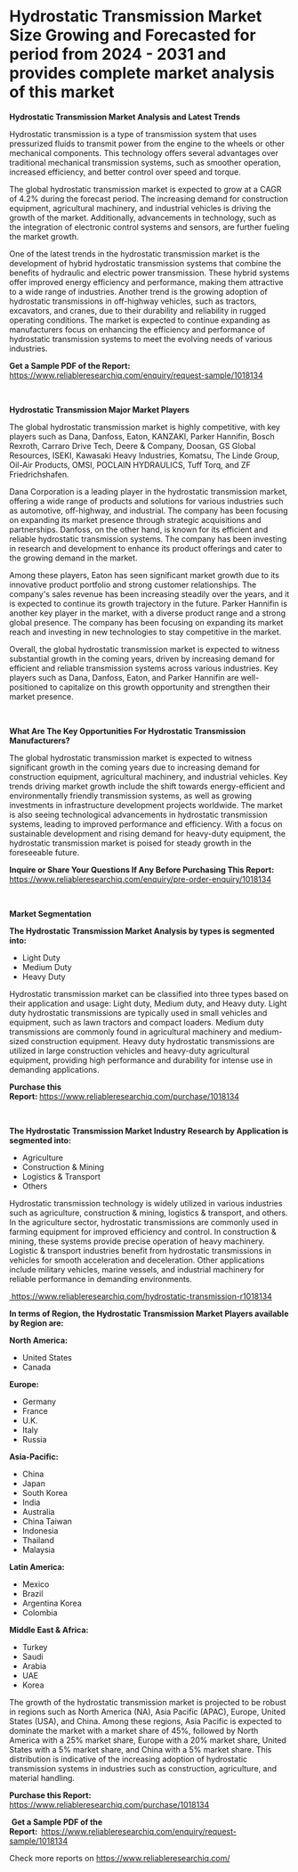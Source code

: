 <p><h1>Hydrostatic Transmission Market Size Growing and Forecasted for period from 2024 - 2031 and provides complete market analysis of this market</h1></p><p><strong>Hydrostatic Transmission Market Analysis and Latest Trends</strong></p>
<p><p>Hydrostatic transmission is a type of transmission system that uses pressurized fluids to transmit power from the engine to the wheels or other mechanical components. This technology offers several advantages over traditional mechanical transmission systems, such as smoother operation, increased efficiency, and better control over speed and torque.</p><p>The global hydrostatic transmission market is expected to grow at a CAGR of 4.2% during the forecast period. The increasing demand for construction equipment, agricultural machinery, and industrial vehicles is driving the growth of the market. Additionally, advancements in technology, such as the integration of electronic control systems and sensors, are further fueling the market growth.</p><p>One of the latest trends in the hydrostatic transmission market is the development of hybrid hydrostatic transmission systems that combine the benefits of hydraulic and electric power transmission. These hybrid systems offer improved energy efficiency and performance, making them attractive to a wide range of industries. Another trend is the growing adoption of hydrostatic transmissions in off-highway vehicles, such as tractors, excavators, and cranes, due to their durability and reliability in rugged operating conditions. The market is expected to continue expanding as manufacturers focus on enhancing the efficiency and performance of hydrostatic transmission systems to meet the evolving needs of various industries.</p></p>
<p><strong>Get a Sample PDF of the Report:&nbsp;</strong> <a href="https://www.reliableresearchiq.com/enquiry/request-sample/1018134">https://www.reliableresearchiq.com/enquiry/request-sample/1018134</a></p>
<p>&nbsp;</p>
<p><strong>Hydrostatic Transmission Major Market Players</strong></p>
<p><p>The global hydrostatic transmission market is highly competitive, with key players such as Dana, Danfoss, Eaton, KANZAKI, Parker Hannifin, Bosch Rexroth, Carraro Drive Tech, Deere & Company, Doosan, GS Global Resources, ISEKI, Kawasaki Heavy Industries, Komatsu, The Linde Group, Oil-Air Products, OMSI, POCLAIN HYDRAULICS, Tuff Torq, and ZF Friedrichshafen.</p><p>Dana Corporation is a leading player in the hydrostatic transmission market, offering a wide range of products and solutions for various industries such as automotive, off-highway, and industrial. The company has been focusing on expanding its market presence through strategic acquisitions and partnerships. Danfoss, on the other hand, is known for its efficient and reliable hydrostatic transmission systems. The company has been investing in research and development to enhance its product offerings and cater to the growing demand in the market.</p><p>Among these players, Eaton has seen significant market growth due to its innovative product portfolio and strong customer relationships. The company's sales revenue has been increasing steadily over the years, and it is expected to continue its growth trajectory in the future. Parker Hannifin is another key player in the market, with a diverse product range and a strong global presence. The company has been focusing on expanding its market reach and investing in new technologies to stay competitive in the market.</p><p>Overall, the global hydrostatic transmission market is expected to witness substantial growth in the coming years, driven by increasing demand for efficient and reliable transmission systems across various industries. Key players such as Dana, Danfoss, Eaton, and Parker Hannifin are well-positioned to capitalize on this growth opportunity and strengthen their market presence.</p></p>
<p>&nbsp;</p>
<p><strong>What Are The Key Opportunities For Hydrostatic Transmission Manufacturers?</strong></p>
<p><p>The global hydrostatic transmission market is expected to witness significant growth in the coming years due to increasing demand for construction equipment, agricultural machinery, and industrial vehicles. Key trends driving market growth include the shift towards energy-efficient and environmentally friendly transmission systems, as well as growing investments in infrastructure development projects worldwide. The market is also seeing technological advancements in hydrostatic transmission systems, leading to improved performance and efficiency. With a focus on sustainable development and rising demand for heavy-duty equipment, the hydrostatic transmission market is poised for steady growth in the foreseeable future.</p></p>
<p><strong>Inquire or Share Your Questions If Any Before Purchasing This Report:</strong> <a href="https://www.reliableresearchiq.com/enquiry/pre-order-enquiry/1018134">https://www.reliableresearchiq.com/enquiry/pre-order-enquiry/1018134</a></p>
<p>&nbsp;</p>
<p><strong>Market Segmentation</strong></p>
<p><strong>The Hydrostatic Transmission Market Analysis by types is segmented into:</strong></p>
<p><ul><li>Light Duty</li><li>Medium Duty</li><li>Heavy Duty</li></ul></p>
<p><p>Hydrostatic transmission market can be classified into three types based on their application and usage: Light duty, Medium duty, and Heavy duty. Light duty hydrostatic transmissions are typically used in small vehicles and equipment, such as lawn tractors and compact loaders. Medium duty transmissions are commonly found in agricultural machinery and medium-sized construction equipment. Heavy duty hydrostatic transmissions are utilized in large construction vehicles and heavy-duty agricultural equipment, providing high performance and durability for intense use in demanding applications.</p></p>
<p><strong>Purchase this Report:&nbsp;</strong><a href="https://www.reliableresearchiq.com/purchase/1018134">https://www.reliableresearchiq.com/purchase/1018134</a></p>
<p>&nbsp;</p>
<p><strong>The Hydrostatic Transmission Market Industry Research by Application is segmented into:</strong></p>
<p><ul><li>Agriculture</li><li>Construction & Mining</li><li>Logistics & Transport</li><li>Others</li></ul></p>
<p><p>Hydrostatic transmission technology is widely utilized in various industries such as agriculture, construction & mining, logistics & transport, and others. In the agriculture sector, hydrostatic transmissions are commonly used in farming equipment for improved efficiency and control. In construction & mining, these systems provide precise operation of heavy machinery. Logistic & transport industries benefit from hydrostatic transmissions in vehicles for smooth acceleration and deceleration. Other applications include military vehicles, marine vessels, and industrial machinery for reliable performance in demanding environments.</p></p>
<p><a href="https://www.reliableresearchiq.com/hydrostatic-transmission-r1018134">&nbsp;https://www.reliableresearchiq.com/hydrostatic-transmission-r1018134</a></p>
<p><strong>In terms of Region, the Hydrostatic Transmission Market Players available by Region are:</strong></p>
<p>
    <p> <strong> North America: </strong>
        <ul>
            <li>United States</li>
            <li>Canada</li>
        </ul>
        </p> 
    <p> <strong> Europe: </strong>
        <ul>
            <li>Germany</li>
            <li>France</li>
            <li>U.K.</li>
            <li>Italy</li>
            <li>Russia</li>
        </ul>
        </p> 
    <p> <strong> Asia-Pacific: </strong>
        <ul>
            <li>China</li>
            <li>Japan</li>
            <li>South Korea</li>
            <li>India</li>
            <li>Australia</li>
            <li>China Taiwan</li>
            <li>Indonesia</li>
            <li>Thailand</li>
            <li>Malaysia</li>
        </ul>
        </p> 
    <p> <strong> Latin America: </strong>
        <ul>
            <li>Mexico</li>
            <li>Brazil</li>
            <li>Argentina Korea</li>
            <li>Colombia</li>
        </ul>
        </p> 
    <p> <strong> Middle East & Africa: </strong>
        <ul>
            <li>Turkey</li>
            <li>Saudi</li>
            <li>Arabia</li>
            <li>UAE</li>
            <li>Korea</li>
        </ul>
    </p>
    </p>
<p><p>The growth of the hydrostatic transmission market is projected to be robust in regions such as North America (NA), Asia Pacific (APAC), Europe, United States (USA), and China. Among these regions, Asia Pacific is expected to dominate the market with a market share of 45%, followed by North America with a 25% market share, Europe with a 20% market share, United States with a 5% market share, and China with a 5% market share. This distribution is indicative of the increasing adoption of hydrostatic transmission systems in industries such as construction, agriculture, and material handling.</p></p>
<p><strong>Purchase this Report: </strong><a href="https://www.reliableresearchiq.com/purchase/1018134">https://www.reliableresearchiq.com/purchase/1018134</a></p>
<p>&nbsp;<strong>Get a Sample PDF of the Report:&nbsp;&nbsp;</strong><a href="https://www.reliableresearchiq.com/enquiry/request-sample/1018134">https://www.reliableresearchiq.com/enquiry/request-sample/1018134</a></p>
<p><strong></strong></p>
<p>Check more reports on <a href="https://www.reliableresearchiq.com/">https://www.reliableresearchiq.com/</a></p>